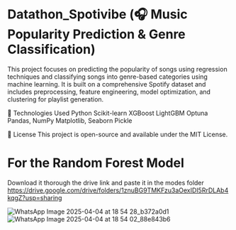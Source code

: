 # Datathon_Spotivibe (🎧 Music Popularity Prediction & Genre Classification)
This project focuses on predicting the popularity of songs using regression techniques and classifying songs into genre-based categories using machine learning. It is built on a comprehensive Spotify dataset and includes preprocessing, feature engineering, model optimization, and clustering for playlist generation.

🚀 Technologies Used
Python
Scikit-learn
XGBoost
LightGBM
Optuna
Pandas, NumPy
Matplotlib, Seaborn
Pickle


📜 License
This project is open-source and available under the MIT License.


# For the Random Forest Model 
Download it thorough the drive link and paste it in the modes folder
https://drive.google.com/drive/folders/1znuBG9TMKFzu3aOexIDI5RrDLAb4kqgZ?usp=sharing


![WhatsApp Image 2025-04-04 at 18 54 28_b372a0d1](https://github.com/user-attachments/assets/52a264c1-9dfa-48b5-bca9-8f7e68e32ac4)
![WhatsApp Image 2025-04-04 at 18 54 02_88e843b6](https://github.com/user-attachments/assets/75b36cb7-0492-4944-a4aa-46726e9b5f99)

